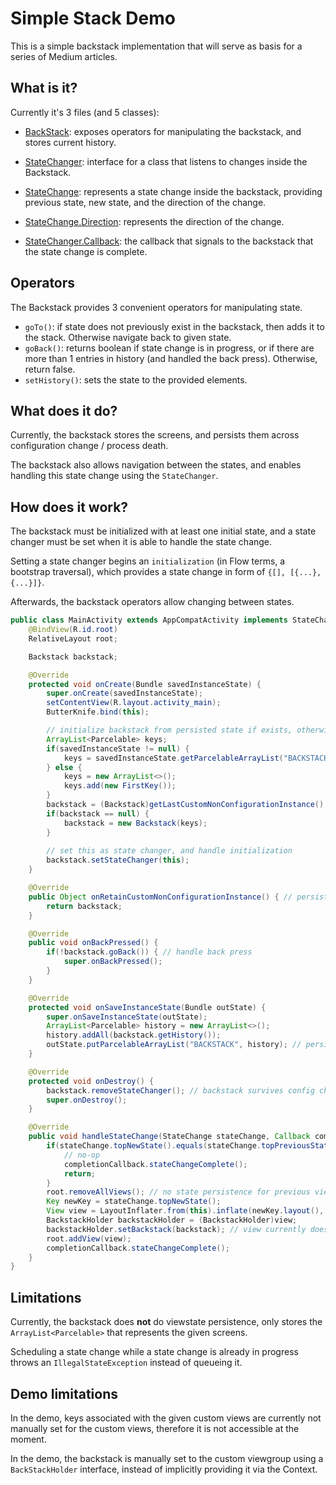 # Simple Stack Demo

This is a simple backstack implementation that will serve as basis for a series of Medium articles.

## What is it?

Currently it's 3 files (and 5 classes):

- [BackStack](https://github.com/Zhuinden/simple-stack-demo/blob/master/demo-stack/src/main/java/com/zhuinden/simplestackdemo/stack/Backstack.java): exposes operators for manipulating the backstack, and stores current history.
- [StateChanger](https://github.com/Zhuinden/simple-stack-demo/blob/master/demo-stack/src/main/java/com/zhuinden/simplestackdemo/stack/StateChanger.java): interface for a class that listens to changes inside the Backstack.
- [StateChange](https://github.com/Zhuinden/simple-stack-demo/blob/master/demo-stack/src/main/java/com/zhuinden/simplestackdemo/stack/StateChange.java): represents a state change inside the backstack, providing previous state, new state, and the direction of the change.

- [StateChange.Direction](https://github.com/Zhuinden/simple-stack-demo/blob/master/demo-stack/src/main/java/com/zhuinden/simplestackdemo/stack/StateChange.java): represents the direction of the change.
- [StateChanger.Callback](https://github.com/Zhuinden/simple-stack-demo/blob/master/demo-stack/src/main/java/com/zhuinden/simplestackdemo/stack/StateChanger.java): the callback that signals to the backstack that the state change is complete.

## Operators

The Backstack provides 3 convenient operators for manipulating state.

- `goTo()`: if state does not previously exist in the backstack, then adds it to the stack. Otherwise navigate back to given state.
- `goBack()`: returns boolean if state change is in progress, or if there are more than 1 entries in history (and handled the back press). Otherwise, return false.
- `setHistory()`: sets the state to the provided elements.

## What does it do?

Currently, the backstack stores the screens, and persists them across configuration change / process death.

The backstack also allows navigation between the states, and enables handling this state change using the `StateChanger`.

## How does it work?

The backstack must be initialized with at least one initial state, and a state changer must be set when it is able to handle the state change.

Setting a state changer begins an `initialization` (in Flow terms, a bootstrap traversal), which provides a state change in form of `{[], [{...}, {...}]}`.

Afterwards, the backstack operators allow changing between states.

``` java
public class MainActivity extends AppCompatActivity implements StateChanger {
    @BindView(R.id.root)
    RelativeLayout root;

    Backstack backstack;

    @Override
    protected void onCreate(Bundle savedInstanceState) {
        super.onCreate(savedInstanceState);
        setContentView(R.layout.activity_main);
        ButterKnife.bind(this);

        // initialize backstack from persisted state if exists, otherwise with new elements.
        ArrayList<Parcelable> keys;
        if(savedInstanceState != null) {
            keys = savedInstanceState.getParcelableArrayList("BACKSTACK");
        } else {
            keys = new ArrayList<>();
            keys.add(new FirstKey());
        }
        backstack = (Backstack)getLastCustomNonConfigurationInstance();
        if(backstack == null) {
            backstack = new Backstack(keys);
        }
        
        // set this as state changer, and handle initialization
        backstack.setStateChanger(this);
    }

    @Override
    public Object onRetainCustomNonConfigurationInstance() { // persist stack across config change
        return backstack;
    }

    @Override
    public void onBackPressed() {
        if(!backstack.goBack()) { // handle back press
            super.onBackPressed();
        }
    }

    @Override
    protected void onSaveInstanceState(Bundle outState) {
        super.onSaveInstanceState(outState);
        ArrayList<Parcelable> history = new ArrayList<>();
        history.addAll(backstack.getHistory());
        outState.putParcelableArrayList("BACKSTACK", history); // persist state of backstack across config change/process death
    }

    @Override
    protected void onDestroy() {
        backstack.removeStateChanger(); // backstack survives config change, so Activity should remove its reference
        super.onDestroy();
    }

    @Override
    public void handleStateChange(StateChange stateChange, Callback completionCallback) {
        if(stateChange.topNewState().equals(stateChange.topPreviousState())) {
            // no-op
            completionCallback.stateChangeComplete();
            return;
        }
        root.removeAllViews(); // no state persistence for previous views yet
        Key newKey = stateChange.topNewState();
        View view = LayoutInflater.from(this).inflate(newKey.layout(), root, false);
        BackstackHolder backstackHolder = (BackstackHolder)view;
        backstackHolder.setBackstack(backstack); // view currently doesn't implicitly receive the backstack
        root.addView(view);
        completionCallback.stateChangeComplete();
    }
}
```

## Limitations

Currently, the backstack does **not** do viewstate persistence, only stores the `ArrayList<Parcelable>` that represents the given screens.

Scheduling a state change while a state change is already in progress throws an `IllegalStateException` instead of queueing it.

## Demo limitations

In the demo, keys associated with the given custom views are currently not manually set for the custom views, therefore it is not accessible at the moment.

In the demo, the backstack is manually set to the custom viewgroup using a `BackStackHolder` interface, instead of implicitly providing it via the Context.

